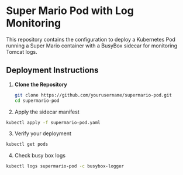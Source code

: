 # Super Mario Pod with Log Monitoring

This repository contains the configuration to deploy a Kubernetes Pod running a Super Mario container with a BusyBox sidecar for monitoring Tomcat logs.

## Deployment Instructions

1. **Clone the Repository**

   ```sh
   git clone https://github.com/yourusername/supermario-pod.git
   cd supermario-pod
   ```
   
2. Apply the sidecar manifest
```sh
kubectl apply -f supermario-pod.yaml
```

3. Verify your deployment
```sh
kubectl get pods
```

4. Check busy box logs
```sh
kubectl logs supermario-pod -c busybox-logger
```
